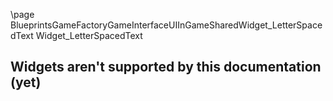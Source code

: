 \page BlueprintsGameFactoryGameInterfaceUIInGameSharedWidget_LetterSpacedText Widget_LetterSpacedText
## Widgets aren't supported by this documentation (yet)

